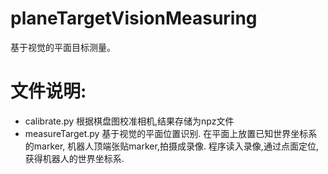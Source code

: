 # planeTargetVisionMeasuring
基于视觉的平面目标测量。
# 文件说明:
* calibrate.py 
  根据棋盘图校准相机,结果存储为npz文件
* measureTarget.py 
  基于视觉的平面位置识别. 在平面上放置已知世界坐标系的marker, 机器人顶端张贴marker,拍摄成录像. 程序读入录像,通过点面定位,获得机器人的世界坐标系.
